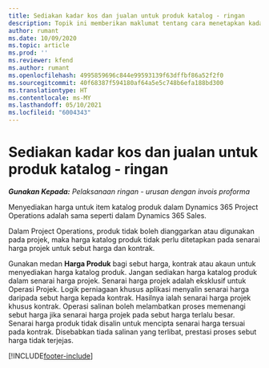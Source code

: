 ```yaml
---
title: Sediakan kadar kos dan jualan untuk produk katalog - ringan
description: Topik ini memberikan maklumat tentang cara menetapkan kadar kos dan jualan untuk item dalam katalog produk.
author: rumant
ms.date: 10/09/2020
ms.topic: article
ms.prod: ''
ms.reviewer: kfend
ms.author: rumant
ms.openlocfilehash: 4995859696c844e99593139f63dffbf86a52f2f0
ms.sourcegitcommit: 40f68387f594180af64a5e5c748b6efa188bd300
ms.translationtype: HT
ms.contentlocale: ms-MY
ms.lasthandoff: 05/10/2021
ms.locfileid: "6004343"
---
```

# <a name="set-up-cost-and-sales-rates-for-catalog-products---lite"></a>Sediakan kadar kos dan jualan untuk produk katalog - ringan

_**Gunakan Kepada:** Pelaksanaan ringan - urusan dengan invois proforma_


Menyediakan harga untuk item katalog produk dalam Dynamics 365 Project Operations adalah sama seperti dalam Dynamics 365 Sales.

Dalam Project Operations, produk tidak boleh dianggarkan atau digunakan pada projek, maka harga katalog produk tidak perlu ditetapkan pada senarai harga projek untuk sebut harga dan kontrak.

Gunakan medan **Harga Produk** bagi sebut harga, kontrak atau akaun untuk menyediakan harga katalog produk. Jangan sediakan harga katalog produk dalam senarai harga projek. Senarai harga projek adalah eksklusif untuk Operasi Projek. Logik perniagaan khusus aplikasi menyalin senarai harga daripada sebut harga kepada kontrak. Hasilnya ialah senarai harga projek khusus kontrak. Operasi salinan boleh melambatkan proses memenangi sebut harga jika senarai harga projek pada sebut harga terlalu besar. Senarai harga produk tidak disalin untuk mencipta senarai harga tersuai pada kontrak. Disebabkan tiada salinan yang terlibat, prestasi proses sebut harga tidak terjejas.


[!INCLUDE[footer-include](../../includes/footer-banner.md)]